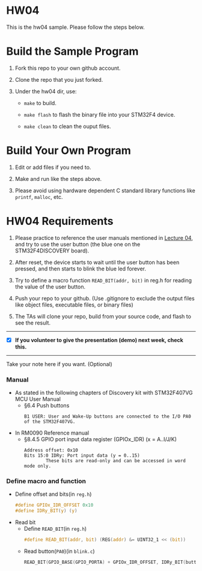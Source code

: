 HW04
===
This is the hw04 sample. Please follow the steps below.

# Build the Sample Program

1. Fork this repo to your own github account.

2. Clone the repo that you just forked.

3. Under the hw04 dir, use:

	* `make` to build.

	* `make flash` to flash the binary file into your STM32F4 device.

	* `make clean` to clean the ouput files.

# Build Your Own Program

1. Edit or add files if you need to.

2. Make and run like the steps above.

3. Please avoid using hardware dependent C standard library functions like `printf`, `malloc`, etc.

# HW04 Requirements

1. Please practice to reference the user manuals mentioned in [Lecture 04], and try to use the user button (the blue one on the STM32F4DISCOVERY board).

2. After reset, the device starts to wait until the user button has been pressed, and then starts to blink the blue led forever.

3. Try to define a macro function `READ_BIT(addr, bit)` in reg.h for reading the value of the user button.

4. Push your repo to your github. (Use .gitignore to exclude the output files like object files, executable files, or binary files)

5. The TAs will clone your repo, build from your source code, and flash to see the result.

[Lecture 04]: http://www.nc.es.ncku.edu.tw/course/embedded/04/

--------------------

- [x] **If you volunteer to give the presentation (demo) next week, check this.**

--------------------

Take your note here if you want. (Optional)


### Manual 
+ As stated in the following chapters of Discovery kit with STM32F407VG MCU User Manual
	+ §6.4 Push buttons
		```
		B1 USER: User and Wake-Up buttons are connected to the I/O PA0 of the STM32F407VG.
		```
+ In RM0090 Reference manual
	+ §8.4.5 GPIO port input data register (GPIOx_IDR) (x = A..I/J/K)
		```
		Address offset: 0x10
		Bits 15:0 IDRy: Port input data (y = 0..15)
				These bits are read-only and can be accessed in word mode only.
		```

### Define macro and function
+ Define offset and bits(in `reg.h`)
	```c
	#define GPIOx_IDR_OFFSET 0x10
	#define IDRy_BIT(y) (y)
	```
+ Read bit
	+ Define `READ_BIT`(in `reg.h`)
		```c
		#define READ_BIT(addr, bit) (REG(addr) &= UINT32_1 << (bit))
		```
	+ Read button(`PA0`)(in `blink.c`)
		```c
		READ_BIT(GPIO_BASE(GPIO_PORTA) + GPIOx_IDR_OFFSET, IDRy_BIT(button));
		```

